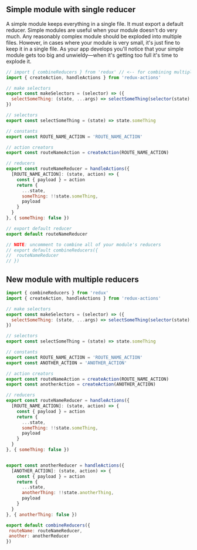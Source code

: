 ## Simple module with single reducer
A simple module keeps everything in a single file. It must export a default reducer. Simple modules are useful when your module doesn't do very much. Any reasonably complex module should be exploded into multiple files. However, in cases where your module is very small, it's just fine to keep it in a single file. As your app develops you'll notice that your simple module gets too big and unwieldy&mdash;when it's getting too full it's time to explode it.

```js
// import { combineReducers } from 'redux' // <-- for combining multiple reducers
import { createAction, handleActions } from 'redux-actions'

// make selectors
export const makeSelectors = (selector) => ({
  selectSomeThing: (state, ...args) => selectSomeThing(selector(state), ...args)
})

// selectors
export const selectSomeThing = (state) => state.someThing

// constants
export const ROUTE_NAME_ACTION = 'ROUTE_NAME_ACTION'

// action creators
export const routeNameAction = createAction(ROUTE_NAME_ACTION)

// reducers
export const routeNameReducer = handleActions({
  [ROUTE_NAME_ACTION]: (state, action) => {
    const { payload } = action
    return {
      ...state,
      someThing: !!state.someThing,
      payload
    }
  }
}, { someThing: false })

// export default reducer
export default routeNameReducer

// NOTE: uncomment to combine all of your module's reducers
// export default combineReducers({
//  routeNameReducer
// })
```

## New module with multiple reducers

```js
import { combineReducers } from 'redux'
import { createAction, handleActions } from 'redux-actions'

// make selectors
export const makeSelectors = (selector) => ({
  selectSomeThing: (state, ...args) => selectSomeThing(selector(state), ...args)
})

// selectors
export const selectSomeThing = (state) => state.someThing

// constants
export const ROUTE_NAME_ACTION = 'ROUTE_NAME_ACTION'
export const ANOTHER_ACTION = 'ANOTHER_ACTION'

// action creators
export const routeNameAction = createAction(ROUTE_NAME_ACTION)
export const anotherAction = createAction(ANOTHER_ACTION)

// reducers
export const routeNameReducer = handleActions({
  [ROUTE_NAME_ACTION]: (state, action) => {
    const { payload } = action
    return {
      ...state,
      someThing: !!state.someThing,
      payload
    }
  }
}, { someThing: false })


export const anotherReducer = handleActions({
  [ANOTHER_ACTION]: (state, action) => {
    const { payload } = action
    return {
      ...state,
      anotherThing: !!state.anotherThing,
      payload
    }
  }
}, { anotherThing: false })

export default combineReducers({
 routeName: routeNameReducer,
 another: anotherReducer
})
```

